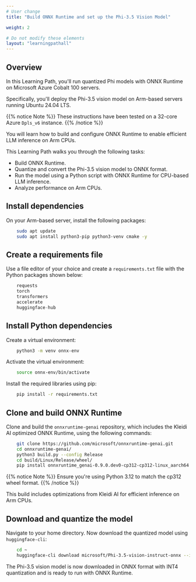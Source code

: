 ```yaml
---
# User change
title: "Build ONNX Runtime and set up the Phi-3.5 Vision Model"

weight: 2

# Do not modify these elements
layout: "learningpathall"
---
```

## Overview

In this Learning Path, you'll run quantized Phi models with ONNX Runtime on Microsoft Azure Cobalt 100 servers. 

Specifically, you'll deploy the Phi-3.5 vision model on Arm-based servers running Ubuntu 24.04 LTS. 


{{% notice Note %}}
These instructions have been tested on a 32-core Azure `Dpls_v6` instance.
{{% /notice %}}


You will learn how to build and configure ONNX Runtime to enable efficient LLM inference on Arm CPUs.

This Learning Path walks you through the following tasks:
- Build ONNX Runtime.
- Quantize and convert the Phi-3.5 vision model to ONNX format.
- Run the model using a Python script with ONNX Runtime for CPU-based LLM inference.
- Analyze performance on Arm CPUs.

## Install dependencies

On your Arm-based server, install the following packages:

```bash
    sudo apt update
    sudo apt install python3-pip python3-venv cmake -y
```

## Create a requirements file

Use a file editor of your choice and create a `requirements.txt` file with the Python packages shown below:

```python
    requests
    torch
    transformers
    accelerate
    huggingface-hub
```

## Install Python dependencies

Create a virtual environment:
```bash
    python3 -m venv onnx-env
```

Activate the virtual environment:
```bash
    source onnx-env/bin/activate
```

Install the required libraries using pip:
```bash
    pip install -r requirements.txt
```
## Clone and build ONNX Runtime

Clone and build the `onnxruntime-genai` repository, which includes the Kleidi AI optimized ONNX Runtime, using the following commands:

```bash
    git clone https://github.com/microsoft/onnxruntime-genai.git
    cd onnxruntime-genai/
    python3 build.py --config Release
    cd build/Linux/Release/wheel/
    pip install onnxruntime_genai-0.9.0.dev0-cp312-cp312-linux_aarch64.whl
```
{{% notice Note %}}
Ensure you're using Python 3.12 to match the cp312 wheel format.
{{% /notice %}}

This build includes optimizations from Kleidi AI for efficient inference on Arm CPUs.

## Download and quantize the model

Navigate to your home directory. Now download the quantized model using `huggingface-cli`:
```bash
    cd ~
    huggingface-cli download microsoft/Phi-3.5-vision-instruct-onnx --include cpu_and_mobile/cpu-int4-rtn-block-32-acc-level-4/* --local-dir .
```

The Phi-3.5 vision model is now downloaded in ONNX format with INT4 quantization and is ready to run with ONNX Runtime.
